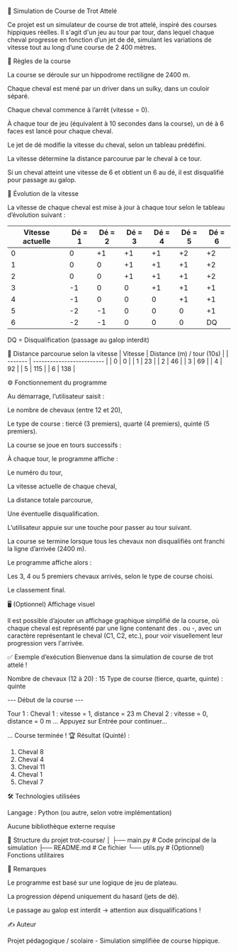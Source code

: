 🐴 Simulation de Course de Trot Attelé

Ce projet est un simulateur de course de trot attelé, inspiré des courses hippiques réelles. Il s'agit d'un jeu au tour par tour, dans lequel chaque cheval progresse en fonction d’un jet de dé, simulant les variations de vitesse tout au long d’une course de 2 400 mètres.

📜 Règles de la course

La course se déroule sur un hippodrome rectiligne de 2400 m.

Chaque cheval est mené par un driver dans un sulky, dans un couloir séparé.

Chaque cheval commence à l’arrêt (vitesse = 0).

À chaque tour de jeu (équivalent à 10 secondes dans la course), un dé à 6 faces est lancé pour chaque cheval.

Le jet de dé modifie la vitesse du cheval, selon un tableau prédéfini.

La vitesse détermine la distance parcourue par le cheval à ce tour.

Si un cheval atteint une vitesse de 6 et obtient un 6 au dé, il est disqualifié pour passage au galop.

🎲 Évolution de la vitesse

La vitesse de chaque cheval est mise à jour à chaque tour selon le tableau d’évolution suivant :

| Vitesse actuelle | Dé = 1 | Dé = 2 | Dé = 3 | Dé = 4 | Dé = 5 | Dé = 6 |
| ---------------- | ------ | ------ | ------ | ------ | ------ | ------ |
| 0                | 0      | +1     | +1     | +1     | +2     | +2     |
| 1                | 0      | 0      | +1     | +1     | +1     | +2     |
| 2                | 0      | 0      | +1     | +1     | +1     | +2     |
| 3                | -1     | 0      | 0      | +1     | +1     | +1     |
| 4                | -1     | 0      | 0      | 0      | +1     | +1     |
| 5                | -2     | -1     | 0      | 0      | 0      | +1     |
| 6                | -2     | -1     | 0      | 0      | 0      | DQ     |


DQ = Disqualification (passage au galop interdit)

🏁 Distance parcourue selon la vitesse
| Vitesse | Distance (m) / tour (10s) |
| ------- | ------------------------- |
| 0       | 0                         |
| 1       | 23                        |
| 2       | 46                        |
| 3       | 69                        |
| 4       | 92                        |
| 5       | 115                       |
| 6       | 138                       |

⚙️ Fonctionnement du programme

Au démarrage, l’utilisateur saisit :

Le nombre de chevaux (entre 12 et 20),

Le type de course : tiercé (3 premiers), quarté (4 premiers), quinté (5 premiers).

La course se joue en tours successifs :

À chaque tour, le programme affiche :

Le numéro du tour,

La vitesse actuelle de chaque cheval,

La distance totale parcourue,

Une éventuelle disqualification.

L’utilisateur appuie sur une touche pour passer au tour suivant.

La course se termine lorsque tous les chevaux non disqualifiés ont franchi la ligne d’arrivée (2400 m).

Le programme affiche alors :

Les 3, 4 ou 5 premiers chevaux arrivés, selon le type de course choisi.

Le classement final.

🖥️ (Optionnel) Affichage visuel

Il est possible d’ajouter un affichage graphique simplifié de la course, où chaque cheval est représenté par une ligne contenant des . ou -, avec un caractère représentant le cheval (C1, C2, etc.), pour voir visuellement leur progression vers l'arrivée.

✅ Exemple d’exécution
Bienvenue dans la simulation de course de trot attelé !

Nombre de chevaux (12 à 20) : 15
Type de course (tierce, quarte, quinte) : quinte

--- Début de la course ---

Tour 1 :
Cheval 1 : vitesse = 1, distance = 23 m
Cheval 2 : vitesse = 0, distance = 0 m
...
Appuyez sur Entrée pour continuer...

...
Course terminée !
🏆 Résultat (Quinté) :
1. Cheval 8
2. Cheval 4
3. Cheval 11
4. Cheval 1
5. Cheval 7

🛠️ Technologies utilisées

Langage : Python (ou autre, selon votre implémentation)

Aucune bibliothèque externe requise

📂 Structure du projet
trot-course/
│
├── main.py         # Code principal de la simulation
├── README.md       # Ce fichier
└── utils.py        # (Optionnel) Fonctions utilitaires

📌 Remarques

Le programme est basé sur une logique de jeu de plateau.

La progression dépend uniquement du hasard (jets de dé).

Le passage au galop est interdit → attention aux disqualifications !

✍️ Auteur

Projet pédagogique / scolaire - Simulation simplifiée de course hippique.
